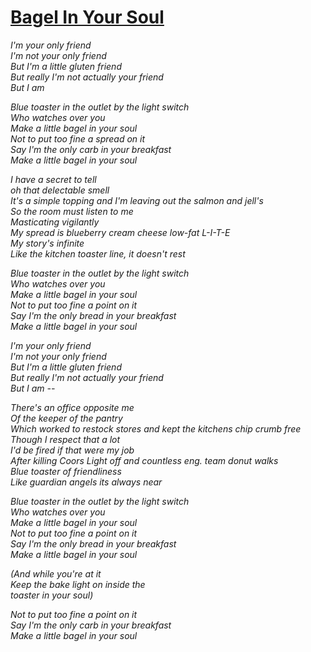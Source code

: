 [Bagel In Your Soul](https://youtu.be/o6WKE4aYgOw?t=18s)
======================

*I'm your only friend*  
*I'm not your only friend*  
*But I'm a little gluten friend*  
*But really I'm not actually your friend*  
*But I am*  

*Blue toaster in the outlet by the light switch*  
*Who watches over you*  
*Make a little bagel in your soul*  
*Not to put too fine a spread on it*  
*Say I'm the only carb in your breakfast*  
*Make a little bagel in your soul*  

*I have a secret to tell*  
*oh that delectable smell*  
*It's a simple topping and I'm leaving out the salmon and jell's*  
*So the room must listen to me*  
*Masticating vigilantly*  
*My spread is blueberry cream cheese low-fat L-I-T-E*  
*My story's infinite*  
*Like the kitchen toaster line, it doesn't rest*  

*Blue toaster in the outlet by the light switch*  
*Who watches over you*  
*Make a little bagel in your soul*  
*Not to put too fine a point on it*  
*Say I'm the only bread in your breakfast*  
*Make a little bagel in your soul*  

*I'm your only friend*  
*I'm not your only friend*  
*But I'm a little gluten friend*  
*But really I'm not actually your friend*  
*But I am --*  

*There's an office opposite me*  
*Of the keeper of the pantry*  
*Which worked to restock stores and kept the kitchens chip crumb free*  
*Though I respect that a lot*  
*I'd be fired if that were my job*  
*After killing Coors Light off and countless eng. team donut walks*  
*Blue toaster of friendliness*  
*Like guardian angels its always near*  

*Blue toaster in the outlet by the light switch*  
*Who watches over you*  
*Make a little bagel in your soul*  
*Not to put too fine a point on it*  
*Say I'm the only bread in your breakfast*  
*Make a little bagel in your soul*  

*(And while you're at it*  
*Keep the bake light on inside the*  
*toaster in your soul)*  

*Not to put too fine a point on it*  
*Say I'm the only carb in your breakfast*  
*Make a little bagel in your soul*
